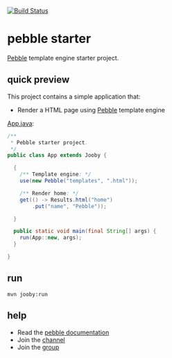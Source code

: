 [![Build Status](https://travis-ci.org/jooby-project/pebble-starter.svg?branch=master)](https://travis-ci.org/jooby-project/pebble-starter)
# pebble starter

[Pebble](http://www.mitchellbosecke.com/pebble/home) template engine starter project.

## quick preview

This project contains a simple application that:

* Render a HTML page using [Pebble](http://www.mitchellbosecke.com/pebble/home) template engine

[App.java](https://github.com/jooby-project/pebble-starter/blob/master/src/main/java/starter/pebble/App.java):

```java
/**
 * Pebble starter project.
 */
public class App extends Jooby {

  {
    /** Template engine: */
    use(new Pebble("templates", ".html"));

    /** Render home: */
    get(() -> Results.html("home")
        .put("name", "Pebble"));

  }

  public static void main(final String[] args) {
    run(App::new, args);
  }

}
```

## run

    mvn jooby:run

## help

* Read the [pebble documentation](http://jooby.org/doc/pebble)
* Join the [channel](https://gitter.im/jooby-project/jooby)
* Join the [group](https://groups.google.com/forum/#!forum/jooby-project)

